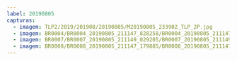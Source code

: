```yaml
---
label: 20190805
capturas:
  - imagem: TLP2/2019/201908/20190805/M20190805_233902_TLP_2P.jpg
  - imagem: BR0004/BR0004_20190805_211147_828258/BR0004_20190805_211147_828258_stack_4_meteors.jpg
  - imagem: BR0007/BR0007_20190805_211149_029205/BR0007_20190805_211149_029205_stack_2_meteors.jpg
  - imagem: BR0008/BR0008_20190805_211147_179885/BR0008_20190805_211147_179885_stack_8_meteors.jpg
---
```

